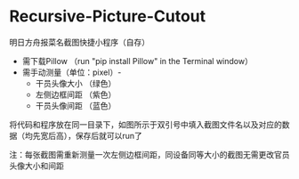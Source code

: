 # Recursive-Picture-Cutout
明日方舟报菜名截图快捷小程序（自存）

- 需下载Pillow （run "pip install Pillow" in the Terminal window）
- 需手动测量（单位：pixel）-
  - 干员头像大小 （绿色）
  - 左侧边框间距 （紫色）
  - 干员头像间距 （蓝色）

将代码和程序放在同一目录下，如图所示于双引号中填入截图文件名以及对应的数据（均先宽后高），保存后就可以run了

注：每张截图需重新测量一次左侧边框间距，同设备同等大小的截图无需更改官员头像大小和间距
